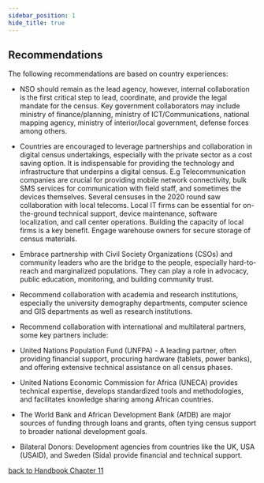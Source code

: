 ```yaml
---
sidebar_position: 1
hide_title: true 
---
```



## Recommendations

The following recommendations are based on country experiences:

- NSO should remain as the lead agency, however, internal collaboration is the first critical step to lead, coordinate, and provide the legal mandate for the census. Key government collaborators may include ministry of finance/planning, ministry of ICT/Communications, national mapping agency, ministry of interior/local government, defense forces among others.

- Countries are encouraged to leverage partnerships and collaboration in digital census undertakings, especially with the private sector as a cost saving option. It is indispensable for providing the technology and infrastructure that underpins a digital census. E.g Telecommunication companies are crucial for providing mobile network connectivity, bulk SMS services for communication with field staff, and sometimes the devices themselves. Several censuses in the 2020 round saw collaboration with local telecoms. Local IT firms can be essential for on-the-ground technical support, device maintenance, software localization, and call center operations. Building the capacity of local firms is a key benefit. Engage warehouse owners for secure storage of census materials.

- Embrace partnership with Civil Society Organizations (CSOs) and community leaders who are the bridge to the people, especially hard-to-reach and marginalized populations. They can play a role in advocacy, public education, monitoring, and building community trust.

- Recommend collaboration with academia and research institutions, especially the university demography departments, computer science and GIS departments as well as research institutions.

- Recommend collaboration with international and multilateral partners, some key partners include:

- United Nations Population Fund (UNFPA) - A leading partner, often providing financial support, procuring hardware (tablets, power banks), and offering extensive technical assistance on all census phases.

- United Nations Economic Commission for Africa (UNECA) provides technical expertise, develops standardized tools and methodologies, and facilitates knowledge sharing among African countries.

- The World Bank and African Development Bank (AfDB) are major sources of funding through loans and grants, often tying census support to broader national development goals.

- Bilateral Donors: Development agencies from countries like the UK, USA (USAID), and Sweden (Sida) provide financial and technical support.


[back to Handbook Chapter 11](/docs/experiences-lessons-2020/Chapter-11/Introduction)